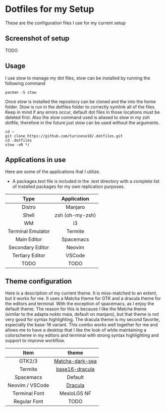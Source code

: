# Dotfiles for my Setup

These are the configuration files I use for my current setup

## Screenshot of setup

<!--
http://dotshare.it/dots/8270/ i3+polybar @Arch
https://github.com/davatorium/rofi/issues/810
-->

TODO

## Usage

I use stow to manage my dot files, stow can be installed by running the following command
```
pacman -S stow
```

Once stow is installed the repository can be cloned and the into the home folder. Stow is run in the dotfiles folder to correctly symlink all of the files. Keep in mind if any errors occur, default dot files in those locations must be deleted first. Also the stow command used is aliased to stow in my zsh dotfile, therefore in the future just stow can be used without the arguments.

```
cd ~
git clone https://github.com/turinese10/.dotfiles.git
cd .dotfiles
stow -vR */
```

## Applications in use

Here are some of the applications that I utilize.
 - A packages.text file is included in the .text directory with a complete list of installed packages for my own replication purposes.

| Type              | Application     |
| :---:             | :---:           |
| Distro            | Manjaro         |
| Shell             | zsh (oh-my-zsh) |
| WM                | i3              |
| Terminal Emulator | Termite         |
| Main Editor       | Spacemacs       |
| Secondary Editor  | Neovim          |
| Tertiary Editor   | VSCode          |
| TODO              | TODO            |

## Theme configuration

Here is a description of my current theme. It is miss-matched to an extent, but it works for me. It uses a Matcha theme for GTK and a dracula theme for the editors and terminal. With the exception of spacemacs, as I enjoy the default theme. The reason for this is because I like the Matcha theme (similar to the adapta nokto maia, default on manjaro), but that theme is not very good for syntax highlighting. The dracula theme is my second favorite, especially the base-16 variant. This combo works well together for me and allows me to have a desktop that I like the look of while maintaining a colorscheme in my editors and terminal  with strong syntax highlighting and support to improve workflow.

| Item            | theme                                                                                               |
| :---:           | :---:                                                                                               |
| GTK2/3          | [Matcha-dark-sea](https://github.com/vinceliuice/matcha)                                            |
| Termite         | [base16-dracula](https://github.com/khamer/base16-termite/blob/master/themes/base16-dracula.config) |
| Spacemacs       | Default                                                                                             |
| Neovim / VSCode | [Dracula](https://draculatheme.com/)                                                                |
| Terminal Font   | MesloLGS NF                                                                                         |
| Regular Font    | TODO                                                                                                |

